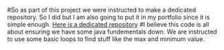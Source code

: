 #So as part of this project we were instructed to make a dedicated repository. So I did but I am also going to put it in my portfolio since it is simple enough.
<a href='https://github.com/Dmarabito/dataStructuresAndAlgorithmsLab1'>Here is a dedicated repository</a>
#I believe this code is all about ensuring we have some java fundementals down. We are instructed to use some basic loops to find stuff like the max and minimum value.
